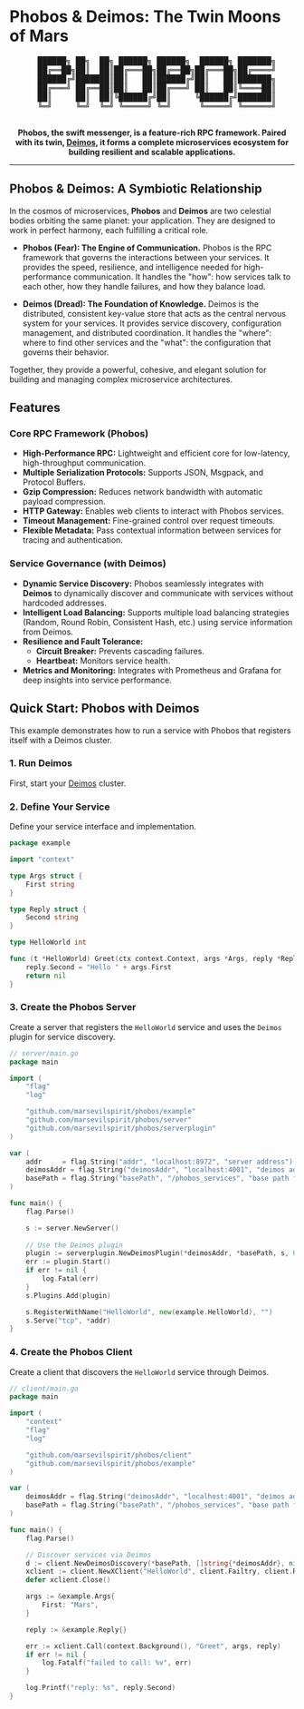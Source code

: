 # Phobos & Deimos: The Twin Moons of Mars

<div align="center">
  <pre>
  ██████╗ ██╗  ██╗ ██████╗ ██████╗  ██████╗ ███████╗
  ██╔══██╗██║  ██║██╔═══██╗██╔══██╗██╔═══██╗██╔════╝
  ██████╔╝███████║██║   ██║██████╔╝██║   ██║███████╗
  ██╔═══╝ ██╔══██║██║   ██║██╔═══╝ ██║   ██║╚════██║
  ██║     ██║  ██║╚██████╔╝██║     ╚██████╔╝███████║
  ╚═╝     ╚═╝  ╚═╝ ╚═════╝ ╚═╝      ╚═════╝ ╚══════╝
  </pre>
</div>

<p align="center">
  <strong>Phobos, the swift messenger, is a feature-rich RPC framework. Paired with its twin, <a href="https://github.com/marsevilspirit/deimos">Deimos</a>, it forms a complete microservices ecosystem for building resilient and scalable applications.</strong>
</p>

---

## Phobos & Deimos: A Symbiotic Relationship

In the cosmos of microservices, **Phobos** and **Deimos** are two celestial bodies orbiting the same planet: your application. They are designed to work in perfect harmony, each fulfilling a critical role.

*   **Phobos (Fear): The Engine of Communication.** Phobos is the RPC framework that governs the interactions between your services. It provides the speed, resilience, and intelligence needed for high-performance communication. It handles the "how": how services talk to each other, how they handle failures, and how they balance load.

*   **Deimos (Dread): The Foundation of Knowledge.** Deimos is the distributed, consistent key-value store that acts as the central nervous system for your services. It provides service discovery, configuration management, and distributed coordination. It handles the "where": where to find other services and the "what": the configuration that governs their behavior.

Together, they provide a powerful, cohesive, and elegant solution for building and managing complex microservice architectures.

## Features

### Core RPC Framework (Phobos)

*   **High-Performance RPC:** Lightweight and efficient core for low-latency, high-throughput communication.
*   **Multiple Serialization Protocols:** Supports JSON, Msgpack, and Protocol Buffers.
*   **Gzip Compression:** Reduces network bandwidth with automatic payload compression.
*   **HTTP Gateway:** Enables web clients to interact with Phobos services.
*   **Timeout Management:** Fine-grained control over request timeouts.
*   **Flexible Metadata:** Pass contextual information between services for tracing and authentication.

### Service Governance (with Deimos)

*   **Dynamic Service Discovery:** Phobos seamlessly integrates with **Deimos** to dynamically discover and communicate with services without hardcoded addresses.
*   **Intelligent Load Balancing:** Supports multiple load balancing strategies (Random, Round Robin, Consistent Hash, etc.) using service information from Deimos.
*   **Resilience and Fault Tolerance:**
    *   **Circuit Breaker:** Prevents cascading failures.
    *   **Heartbeat:** Monitors service health.
*   **Metrics and Monitoring:** Integrates with Prometheus and Grafana for deep insights into service performance.

## Quick Start: Phobos with Deimos

This example demonstrates how to run a service with Phobos that registers itself with a Deimos cluster.

### 1. Run Deimos

First, start your [Deimos](https://github.com/marsevilspirit/deimos) cluster.

### 2. Define Your Service

Define your service interface and implementation.
```go
package example

import "context"

type Args struct {
	First string
}

type Reply struct {
	Second string
}

type HelloWorld int

func (t *HelloWorld) Greet(ctx context.Context, args *Args, reply *Reply) error {
	reply.Second = "Hello " + args.First
	return nil
}
```

### 3. Create the Phobos Server

Create a server that registers the `HelloWorld` service and uses the `Deimos` plugin for service discovery.

```go
// server/main.go
package main

import (
	"flag"
	"log"

	"github.com/marsevilspirit/phobos/example"
	"github.com/marsevilspirit/phobos/server"
	"github.com/marsevilspirit/phobos/serverplugin"
)

var (
	addr     = flag.String("addr", "localhost:8972", "server address")
	deimosAddr = flag.String("deimosAddr", "localhost:4001", "deimos address")
	basePath = flag.String("basePath", "/phobos_services", "base path for deimos")
)

func main() {
	flag.Parse()

	s := server.NewServer()
	
	// Use the Deimos plugin
	plugin := serverplugin.NewDeimosPlugin(*deimosAddr, *basePath, s, 0)
	err := plugin.Start()
	if err != nil {
		log.Fatal(err)
	}
	s.Plugins.Add(plugin)

	s.RegisterWithName("HelloWorld", new(example.HelloWorld), "")
	s.Serve("tcp", *addr)
}
```

### 4. Create the Phobos Client

Create a client that discovers the `HelloWorld` service through Deimos.

```go
// client/main.go
package main

import (
	"context"
	"flag"
	"log"

	"github.com/marsevilspirit/phobos/client"
	"github.com/marsevilspirit/phobos/example"
)

var (
	deimosAddr = flag.String("deimosAddr", "localhost:4001", "deimos address")
	basePath = flag.String("basePath", "/phobos_services", "base path for deimos")
)

func main() {
	flag.Parse()

	// Discover services via Deimos
	d := client.NewDeimosDiscovery(*basePath, []string{*deimosAddr}, nil)
	xclient := client.NewXClient("HelloWorld", client.Failtry, client.RandomSelect, d, client.DefaultOption)
	defer xclient.Close()

	args := &example.Args{
		First: "Mars",
	}

	reply := &example.Reply{}

	err := xclient.Call(context.Background(), "Greet", args, reply)
	if err != nil {
		log.Fatalf("failed to call: %v", err)
	}

	log.Printf("reply: %s", reply.Second)
}
```
